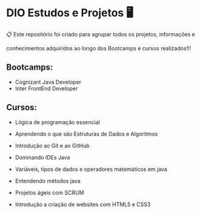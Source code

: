 # **DIO** Estudos e Projetos :desktop_computer: 

:clipboard:  Este repositório foi criado para agrupar todos os projetos, informações e

 conhecimentos adquiridos ao longo dos Bootcamps e cursos realizados!!!

## Bootcamps:

- Cognizant Java Developer
- Inter FrontEnd Developer

## Cursos:

- Lógica de programação essencial

- Aprendendo o que são Estruturas de Dados e Algoritmos

- Introdução ao Git e ao GitHub

- Dominando IDEs Java

- Variáveis, tipos de dados e operadores matemáticos em java

- Entendendo métodos java

- Projetos ágeis com SCRUM

- Introdução a criação de websites com HTML5 e CSS3

  







